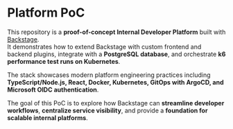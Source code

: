 # Platform PoC

This repository is a **proof-of-concept Internal Developer Platform** built with [Backstage](https://backstage.io).  
It demonstrates how to extend Backstage with custom frontend and backend plugins, integrate with a **PostgreSQL database**, and orchestrate **k6 performance test runs on Kubernetes**.  

The stack showcases modern platform engineering practices including **TypeScript/Node.js, React, Docker, Kubernetes, GitOps with ArgoCD, and Microsoft OIDC authentication**.  

The goal of this PoC is to explore how Backstage can **streamline developer workflows**, **centralize service visibility**, and provide a **foundation for scalable internal platforms**.
